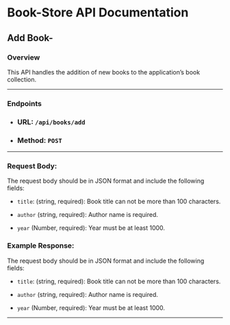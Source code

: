 # Book-Store API Documentation

## Add Book-

### Overview
This API handles the addition of new books to the application’s book collection.

---

### Endpoints
- ### URL: `/api/books/add`
- ### Method: `POST`

---

### Request Body:
  The request body should be in JSON format and include the following fields:

- `title`: (string, required): Book title can not be more than 100 characters.

- `author` (string, required): Author name is required.
- `year` (Number, required): Year must be at least 1000.

### Example Response:
The request body should be in JSON format and include the following fields:

- `title`: (string, required): Book title can not be more than 100 characters.

- `author` (string, required): Author name is required.
- `year` (Number, required): Year must be at least 1000.

---
